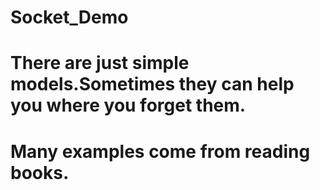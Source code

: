 # Socket_Demo
# There are just simple models.Sometimes they can help you where you forget them.
# Many examples come from reading books.
#
#
#
